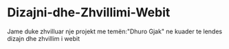 # Dizajni-dhe-Zhvillimi-Webit

Jame duke zhvilluar nje projekt me temën:"Dhuro Gjak" ne kuader te lendes dizajn dhe zhvillim i webit
